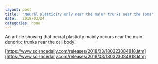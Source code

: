 ```yaml
---
layout: post
title:  "Neural plasticity only near the major trunks near the soma"
date:   2018/03/24
categories: none
---
```




An article showing that neural plasticity mainly occurs near the main dendritic trunks near the cell body!



[https://www.sciencedaily.com/releases/2018/03/180323084818.htm](https://www.sciencedaily.com/releases/2018/03/180323084818.htm)



 

 


